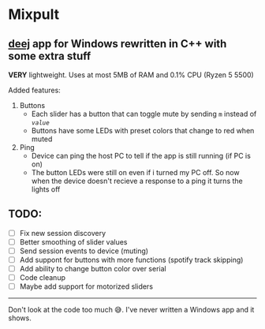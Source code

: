 # Mixpult
## [deej](https://github.com/omriharel/deej) app for Windows rewritten in C++ with some extra stuff
**VERY** lightweight. Uses at most 5MB of RAM and 0.1% CPU (Ryzen 5 5500)

Added features:
1. Buttons
   - Each slider has a button that can toggle mute by sending `m` instead of *`value`*
   - Buttons have some LEDs with preset colors that change to red when muted
2. Ping
   - Device can ping the host PC to tell if the app is still running (if PC is on)
   - The button LEDs were still on even if i turned my PC off. So now when the device doesn't recieve a response to a ping it turns the lights off

## TODO:
- [ ] Fix new session discovery
- [ ] Better smoothing of slider values
- [ ] Send session events to device (muting)
- [ ] Add suppont for buttons with more functions (spotify track skipping)
- [ ] Add ability to change button color over serial
- [ ] Code cleanup
- [ ] Maybe add support for motorized sliders

---
Don't look at the code too much 😅. I've never written a Windows app and it shows.
